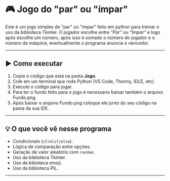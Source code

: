 # 🎮 Jogo do "par" ou "ímpar"

Este é um jogo simples de "par" ou "ímpar" feito em python para treinar o uso da biblioteca Tkinter.
O jogador escolhe entre *"Par"* ou *"Ímpar"* e logo após escolhe um número, após isso é somado o número do jogador
e o número da máquina, eventualmente o programa anuncia o vencedor.

---

## ▶️ Como executar

1. Copie o código que está na pasta **Jogo**.
2. Cole em um terminal que rode Python (VS Code, Thonny, IDLE, etc).
3. Execute o código para jogar.
4. Para ter o fundo feito para o jogo é necessario baixar também o arquivo Fundo.png.
5. Após baixar o arquivo Fundo.png coloque ele junto do seu código na pasta da sua IDE.

---

## 💡 O que você vê nesse programa

- Condicionais (`if/elif/else`).
- Lógica de comparação entre opções.
- Geração de valor aleatório com `random`.
- Uso da biblioteca Tkinter.
- Uso da bibioteca emoji.
- Uso da biblioteca PIL.

---


